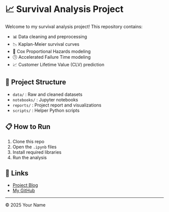 # 📈 Survival Analysis Project

Welcome to my survival analysis project! This repository contains:

- 📊 Data cleaning and preprocessing
- 📉 Kaplan-Meier survival curves
- 🧮 Cox Proportional Hazards modeling
- 🕒 Accelerated Failure Time modeling
- 📈 Customer Lifetime Value (CLV) prediction

## 📂 Project Structure
- `data/` : Raw and cleaned datasets
- `notebooks/` : Jupyter notebooks
- `reports/` : Project report and visualizations
- `scripts/` : Helper Python scripts

## 📋 How to Run
1. Clone this repo
2. Open the `.ipynb` files
3. Install required libraries
4. Run the analysis

## 🔗 Links
- [Project Blog](https://yourdomain.com)
- [My GitHub](https://github.com/yourname)

---

© 2025 Your Name
